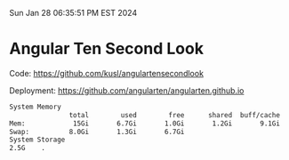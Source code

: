 Sun Jan 28 06:35:51 PM EST 2024

# Angular Ten Second Look

Code: https://github.com/kusl/angulartensecondlook

Deployment: https://github.com/angularten/angularten.github.io

```bash
System Memory
               total        used        free      shared  buff/cache   available
Mem:            15Gi       6.7Gi       1.0Gi       1.2Gi       9.1Gi       8.6Gi
Swap:          8.0Gi       1.3Gi       6.7Gi
System Storage
2.5G	.
```
